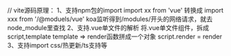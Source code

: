 

// vite源码原理：
1、支持npm包的import
  import xx from 'vue' 转换成 import xxx from '/@moduels/vue'
  koa监听得到/modules/开头的网络请求，就去node_module里查找
2、支持.vue单文件的解析
  将.vue单文件组件，拆成script,template
  template => render函数拼成一个对象
  script.render = render
3、支持import css/热更新/ts支持等
